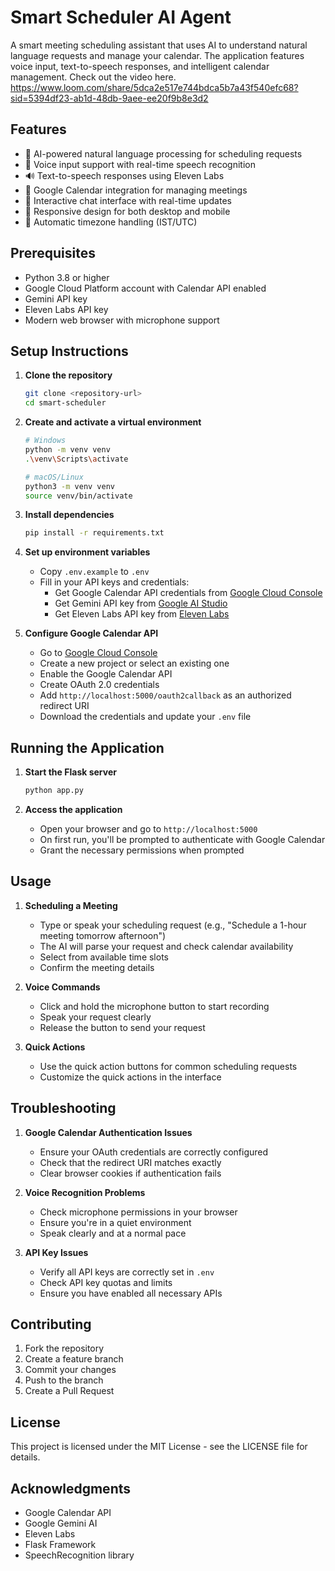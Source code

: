 # Smart Scheduler AI Agent

A smart meeting scheduling assistant that uses AI to understand natural language requests and manage your calendar. The application features voice input, text-to-speech responses, and intelligent calendar management.
Check out the video here.
https://www.loom.com/share/5dca2e517e744bdca5b7a43f540efc68?sid=5394df23-ab1d-48db-9aee-ee20f9b8e3d2

## Features

- 🤖 AI-powered natural language processing for scheduling requests
- 🎤 Voice input support with real-time speech recognition
- 🔊 Text-to-speech responses using Eleven Labs
- 📅 Google Calendar integration for managing meetings
- 💬 Interactive chat interface with real-time updates
- 📱 Responsive design for both desktop and mobile
- 🔄 Automatic timezone handling (IST/UTC)

## Prerequisites

- Python 3.8 or higher
- Google Cloud Platform account with Calendar API enabled
- Gemini API key
- Eleven Labs API key
- Modern web browser with microphone support

## Setup Instructions

1. **Clone the repository**
   ```bash
   git clone <repository-url>
   cd smart-scheduler
   ```

2. **Create and activate a virtual environment**
   ```bash
   # Windows
   python -m venv venv
   .\venv\Scripts\activate

   # macOS/Linux
   python3 -m venv venv
   source venv/bin/activate
   ```

3. **Install dependencies**
   ```bash
   pip install -r requirements.txt
   ```

4. **Set up environment variables**
   - Copy `.env.example` to `.env`
   - Fill in your API keys and credentials:
     - Get Google Calendar API credentials from [Google Cloud Console](https://console.cloud.google.com)
     - Get Gemini API key from [Google AI Studio](https://makersuite.google.com/app/apikey)
     - Get Eleven Labs API key from [Eleven Labs](https://elevenlabs.io)

5. **Configure Google Calendar API**
   - Go to [Google Cloud Console](https://console.cloud.google.com)
   - Create a new project or select an existing one
   - Enable the Google Calendar API
   - Create OAuth 2.0 credentials
   - Add `http://localhost:5000/oauth2callback` as an authorized redirect URI
   - Download the credentials and update your `.env` file

## Running the Application

1. **Start the Flask server**
   ```bash
   python app.py
   ```

2. **Access the application**
   - Open your browser and go to `http://localhost:5000`
   - On first run, you'll be prompted to authenticate with Google Calendar
   - Grant the necessary permissions when prompted

## Usage

1. **Scheduling a Meeting**
   - Type or speak your scheduling request (e.g., "Schedule a 1-hour meeting tomorrow afternoon")
   - The AI will parse your request and check calendar availability
   - Select from available time slots
   - Confirm the meeting details

2. **Voice Commands**
   - Click and hold the microphone button to start recording
   - Speak your request clearly
   - Release the button to send your request

3. **Quick Actions**
   - Use the quick action buttons for common scheduling requests
   - Customize the quick actions in the interface

## Troubleshooting

1. **Google Calendar Authentication Issues**
   - Ensure your OAuth credentials are correctly configured
   - Check that the redirect URI matches exactly
   - Clear browser cookies if authentication fails

2. **Voice Recognition Problems**
   - Check microphone permissions in your browser
   - Ensure you're in a quiet environment
   - Speak clearly and at a normal pace

3. **API Key Issues**
   - Verify all API keys are correctly set in `.env`
   - Check API key quotas and limits
   - Ensure you have enabled all necessary APIs

## Contributing

1. Fork the repository
2. Create a feature branch
3. Commit your changes
4. Push to the branch
5. Create a Pull Request

## License

This project is licensed under the MIT License - see the LICENSE file for details.

## Acknowledgments

- Google Calendar API
- Google Gemini AI
- Eleven Labs
- Flask Framework
- SpeechRecognition library 
